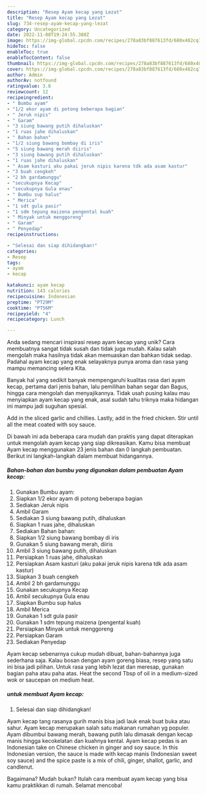 ```yaml
---
description: "Resep Ayam kecap yang Lezat"
title: "Resep Ayam kecap yang Lezat"
slug: 734-resep-ayam-kecap-yang-lezat
category: Uncategorized
date: 2022-11-08T19:24:55.380Z
image: https://img-global.cpcdn.com/recipes/278a83bf887613fd/680x482cq70/ayam-kecap-foto-resep-utama.jpg
hideToc: false
enableToc: true
enableTocContent: false
thumbnail: https://img-global.cpcdn.com/recipes/278a83bf887613fd/680x482cq70/ayam-kecap-foto-resep-utama.jpg
cover: https://img-global.cpcdn.com/recipes/278a83bf887613fd/680x482cq70/ayam-kecap-foto-resep-utama.jpg
author: Admin
authorAv: notfound
ratingvalue: 3.8
reviewcount: 12
recipeingredient:
- " Bumbu ayam"
- "1/2 ekor ayam di potong beberapa bagian"
- " Jeruk nipis"
- " Garam"
- "3 siung bawang putih dihaluskan"
- "1 ruas jahe dihaluskan"
- " Bahan bahan"
- "1/2 siung bawang bombay di iris"
- "5 siung bawang merah diiris"
- "3 siung bawang putih dihaluskan"
- "1 ruas jahe dihaluskan"
- " Asam kasturi aku pakai jeruk nipis karena tdk ada asam kastur"
- "3 buah cengkeh"
- "2 bh gardamunggu"
- "secukupnya Kecap"
- "secukupnya Gula enau"
- " Bumbu sup halus"
- " Merica"
- "1 sdt gula pasir"
- "1 sdm tepung maizena pengental kuah"
- " Minyak untuk menggoreng"
- " Garam"
- " Penyedap"
recipeinstructions:

- "Selesai dan siap dihidangkan!"
categories:
- Resep
tags:
- ayam
- kecap

katakunci: ayam kecap 
nutrition: 143 calories
recipecuisine: Indonesian
preptime: "PT29M"
cooktime: "PT56M"
recipeyield: "4"
recipecategory: Lunch

---
```





Anda sedang mencari inspirasi resep ayam kecap yang unik? Cara membuatnya sangat tidak susah dan tidak juga mudah. Kalau salah mengolah maka hasilnya tidak akan memuaskan dan bahkan tidak sedap. Padahal ayam kecap yang enak selayaknya punya aroma dan rasa yang mampu memancing selera Kita.





Banyak hal yang sedikit banyak mempengaruhi kualitas rasa dari ayam kecap, pertama dari jenis bahan, lalu pemilihan bahan segar dan Bagus, hingga cara mengolah dan menyajikannya. Tidak usah pusing kalau mau menyiapkan ayam kecap yang enak,      asal sudah tahu triknya maka hidangan ini mampu jadi suguhan spesial.














Add in the sliced garlic and chillies. Lastly, add in the fried chicken. Stir until all the meat coated with soy sauce.






Di bawah ini ada beberapa cara mudah dan praktis yang dapat diterapkan untuk mengolah ayam kecap yang siap dikreasikan. Kamu bisa membuat Ayam kecap menggunakan 23 jenis bahan dan 0 langkah pembuatan. Berikut ini langkah-langkah dalam membuat hidangannya.

<!--inarticleads1-->

##### Bahan-bahan dan bumbu yang digunakan dalam pembuatan Ayam kecap:

1. Gunakan  Bumbu ayam:
1. Siapkan 1/2 ekor ayam di potong beberapa bagian
1. Sediakan  Jeruk nipis
1. Ambil  Garam
1. Sediakan 3 siung bawang putih, dihaluskan
1. Siapkan 1 ruas jahe, dihaluskan
1. Sediakan  Bahan bahan:
1. Siapkan 1/2 siung bawang bombay di iris
1. Gunakan 5 siung bawang merah, diiris
1. Ambil 3 siung bawang putih, dihaluskan
1. Persiapkan 1 ruas jahe, dihaluskan
1. Persiapkan  Asam kasturi (aku pakai jeruk nipis karena tdk ada asam kastur)
1. Siapkan 3 buah cengkeh
1. Ambil 2 bh gardamunggu
1. Gunakan secukupnya Kecap
1. Ambil secukupnya Gula enau
1. Siapkan  Bumbu sup halus
1. Ambil  Merica
1. Gunakan 1 sdt gula pasir
1. Gunakan 1 sdm tepung maizena (pengental kuah)
1. Persiapkan  Minyak untuk menggoreng
1. Persiapkan  Garam
1. Sediakan  Penyedap


Ayam kecap sebenarnya cukup mudah dibuat, bahan-bahannya juga sederhana saja. Kalau bosan dengan ayam goreng biasa, resep yang satu ini bisa jadi pilihan. Untuk rasa yang lebih lezat dan meresap, gunakan bagian paha atau paha atas. Heat the second Tbsp of oil in a medium-sized wok or saucepan on medium heat. 

<!--inarticleads2-->

#####  untuk membuat Ayam kecap:


1. Selesai dan siap dihidangkan!

Ayam kecap tang rasanya gurih manis bisa jadi lauk enak buat buka atau sahur. Ayam kecap merupakan salah satu makanan rumahan yg populer. Ayam dibumbui bawang merah, bawang putih lalu dimasak dengan kecap manis hingga kecokelatan dan kuahnya kental. Ayam kecap pedas is an Indonesian take on Chinese chicken in ginger and soy sauce. In this Indonesian version, the sauce is made with kecap manis (Indonesian sweet soy sauce) and the spice paste is a mix of chili, ginger, shallot, garlic, and candlenut. 

Bagaimana? Mudah bukan? Itulah cara membuat ayam kecap yang bisa kamu praktikkan di rumah. Selamat mencoba!
